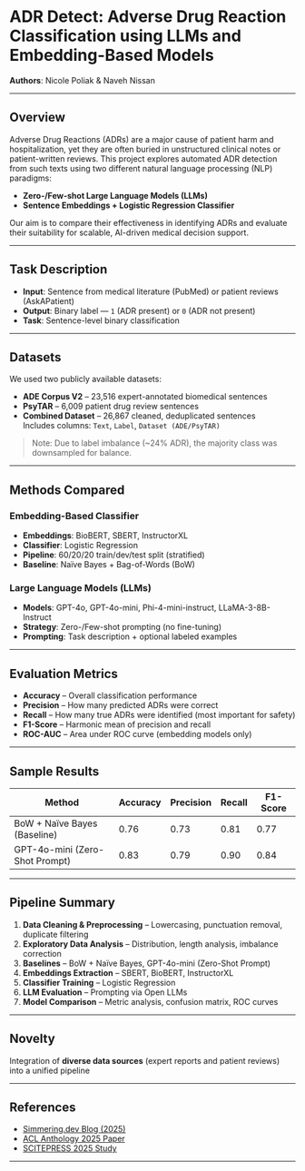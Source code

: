 # ADR Detect: Adverse Drug Reaction Classification using LLMs and Embedding-Based Models

**Authors**: Nicole Poliak & Naveh Nissan  

---

## Overview

Adverse Drug Reactions (ADRs) are a major cause of patient harm and hospitalization, yet they are often buried in unstructured clinical notes or patient-written reviews. This project explores automated ADR detection from such texts using two different natural language processing (NLP) paradigms:

- **Zero-/Few-shot Large Language Models (LLMs)**  
- **Sentence Embeddings + Logistic Regression Classifier**

Our aim is to compare their effectiveness in identifying ADRs and evaluate their suitability for scalable, AI-driven medical decision support.

---

## Task Description

- **Input**: Sentence from medical literature (PubMed) or patient reviews (AskAPatient)
- **Output**: Binary label — `1` (ADR present) or `0` (ADR not present)
- **Task**: Sentence-level binary classification

---

## Datasets

We used two publicly available datasets:

- **ADE Corpus V2** – 23,516 expert-annotated biomedical sentences
- **PsyTAR** – 6,009 patient drug review sentences
- **Combined Dataset** – 26,867 cleaned, deduplicated sentences  
  Includes columns: `Text`, `Label`, `Dataset (ADE/PsyTAR)`

> Note: Due to label imbalance (~24% ADR), the majority class was downsampled for balance.

---

## Methods Compared

### Embedding-Based Classifier

- **Embeddings**: BioBERT, SBERT, InstructorXL
- **Classifier**: Logistic Regression
- **Pipeline**: 60/20/20 train/dev/test split (stratified)
- **Baseline**: Naïve Bayes + Bag-of-Words (BoW)

### Large Language Models (LLMs)

- **Models**: GPT-4o, GPT-4o-mini, Phi-4-mini-instruct, LLaMA-3-8B-Instruct
- **Strategy**: Zero-/Few-shot prompting (no fine-tuning)
- **Prompting**: Task description + optional labeled examples

---

## Evaluation Metrics

- **Accuracy** – Overall classification performance  
- **Precision** – How many predicted ADRs were correct  
- **Recall** – How many true ADRs were identified (most important for safety)  
- **F1-Score** – Harmonic mean of precision and recall  
- **ROC-AUC** – Area under ROC curve (embedding models only)

---

## Sample Results

| Method                          | Accuracy | Precision | Recall | F1-Score |
|---------------------------------|----------|-----------|--------|----------|
| BoW + Naïve Bayes (Baseline)    | 0.76     | 0.73      | 0.81   | 0.77     |
| GPT-4o-mini (Zero-Shot Prompt)  | 0.83     | 0.79      | 0.90   | 0.84     |

---

## Pipeline Summary

1. **Data Cleaning & Preprocessing** – Lowercasing, punctuation removal, duplicate filtering  
2. **Exploratory Data Analysis** – Distribution, length analysis, imbalance correction  
3. **Baselines** – BoW + Naïve Bayes, GPT-4o-mini (Zero-Shot Prompt)
4. **Embeddings Extraction** – SBERT, BioBERT, InstructorXL  
5. **Classifier Training** – Logistic Regression  
6. **LLM Evaluation** – Prompting via Open LLMs  
7. **Model Comparison** – Metric analysis, confusion matrix, ROC curves

---

## Novelty
Integration of **diverse data sources** (expert reports and patient reviews) into a unified pipeline

---

## References

- [Simmering.dev Blog (2025)](https://simmering.dev/blog/modernbert-vs-llm/)
- [ACL Anthology 2025 Paper](https://aclanthology.org/2025.insights-1.11.pdf)
- [SCITEPRESS 2025 Study](https://www.scitepress.org/Papers/2025/131607/131607.pdf)

---

